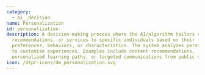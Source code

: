 ```yaml
---
category:
  - ai__decision
name: Personalization
id: personalization
description: A decision-making process where the AI/algorithm tailors content,
  recommendations, or services to specific individuals based on their
  preferences, behaviors, or characteristics. The system analyzes personal data
  to customize experiences. Examples include content recommendations,
  personalized learning paths, or targeted communications from public services.
icon: /dtpr-icons/dm_personalization.svg
---
```

